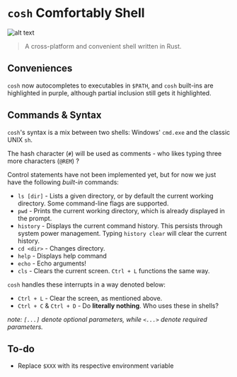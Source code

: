 # `cosh` Comfortably Shell
![alt text](https://github.com/cosh-shell/cosh/blob/main/demo_1.png?raw=true)
> A cross-platform and convenient shell written in Rust.

## Conveniences
`cosh` now autocompletes to executables in `$PATH`, and `cosh` built-ins are highlighted in
purple, although partial inclusion still gets it highlighted.

## Commands & Syntax
`cosh`'s syntax is a mix between two shells: Windows' `cmd.exe` and the classic UNIX `sh`.

The hash character (`#`) will be used as comments - who likes typing three more characters (`@REM`) ?

Control statements have not been implemented yet, but for now we just have the following *built-in* commands:
- `ls [dir]` - Lists a given directory, or by default the current working directory. Some command-line flags are supported.
- `pwd` - Prints the current working directory, which is already displayed in the prompt.
- `history` - Displays the current command history. This persists through system power management. Typing `history clear` will clear the current history.
- `cd <dir>` - Changes directory.
- `help` - Displays help command
- `echo` - Echo arguments!
- `cls` - Clears the current screen. `Ctrl + L` functions the same way.

`cosh` handles these interrupts in a way denoted below:
- `Ctrl + L` - Clear the screen, as mentioned above.
- `Ctrl + C` & `Ctrl + D` - Do **literally nothing**. Who uses these in shells?

*note: `[...]` denote optional parameters, while `<...>` denote required parameters.*

## To-do
- Replace `$XXX` with its respective environment variable
